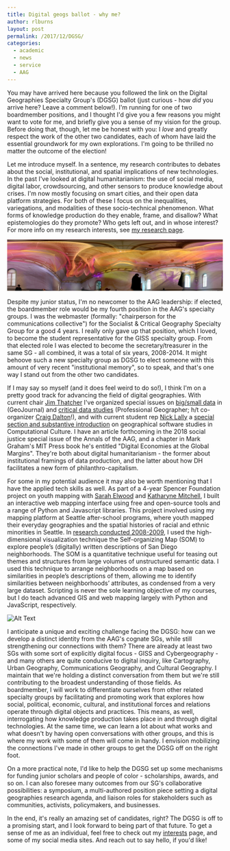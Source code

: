 ```yaml
---
title: Digital geogs ballot - why me?
author: rlburns
layout: post
permalink: /2017/12/DGSG/
categories:
  - academic
  - news
  - service
  - AAG
---
```


You may have arrived here because you followed the link on the Digital Geographies Specialty Group's (DGSG) ballot (just curious - how *did* you arrive here? Leave a comment below!). I'm running for one of two boardmember positions, and I thought I'd give you a few reasons you might want to vote for me, and briefly give you a sense of my vision for the group. Before doing that, though, let me be honest with you: I *love* and greatly respect the work of the other two candidates, each of whom have laid the essential groundwork for my own explorations. I'm going to be thrilled no matter the outcome of the election!

Let me introduce myself. In a sentence, my research contributes to debates about the social, institutional, and spatial implications of new technologies. In the past I've looked at digital humanitarianism: the use of social media, digital labor, crowdsourcing, and other sensors to produce knowledge about crises. I'm now mostly focusing on smart cities, and their open data platform strategies. For both of these I focus on the inequalities, variegations, and modalities of these socio-technical phenomenon. What forms of knowledge production do they enable, frame, and disallow? What epistemologies do they promote? Who gets left out, and in whose interest? For more info on my research interests, see [my research page](/research).

![alt text](/assets/uploads/net.jpg "Janet Eichelman's WONDER project - representing radiation flows from Fukushima after 2011 tsunami")

Despite my junior status, I'm no newcomer to the AAG leadership: if elected, the boardmember role would be my fourth position in the AAG's specialty groups. I was the webmaster (formally: "chairperson for the communications collective") for the Socialist & Critical Geography Specialty Group for a good 4 years. I really only gave up that position, which I loved, to become the student representative for the GISS specialty group. From that elected role I was elected to become the secretary/treasurer in the same SG - all combined, it was a total of six years, 2008-2014. It might behoove such a new specialty group as DGSG to elect someone with this amount of very recent "institutional memory", so to speak, and that's one way I stand out from the other two candidates.

If I may say so myself (and it does feel weird to do so!), I think I'm on a pretty good track for advancing the field of digital geographies. With current chair [Jim Thatcher](https://twitter.com/alogicalfallacy?lang=en) I've organized special issues on [big/small data](https://link.springer.com/journal/10708/80/4/page/1) in (GeoJournal) and [critical data studies](http://www.tandfonline.com/toc/rtpg20/70/1?nav=tocList) (Professional Geographer; h/t co-organizer [Craig Dalton](https://www.hofstra.edu/faculty/fac_profiles.cfm?id=5468&t=/Academics/Colleges/HCLAS/GEOG)!), and with current student rep [Nick Lally](http://www.nicklally.com) a [special section and substantive introduction](http://computationalculture.net) on geographical software studies in Computational Culture. I have an article forthcoming in the 2018 social justice special issue of the Annals of the AAG, and a chapter in Mark Graham's MIT Press book he's entitled "Digital Economies at the Global Margins". They're both about digital humanitarianism - the former about institutional framings of data production, and the latter about how DH facilitates a new form of philanthro-capitalism.

For some in my potential audience it may also be worth mentioning that I have the applied tech skills as well. As part of a 4-year Spencer Foundation project on youth mapping with [Sarah Elwood](https://geography.washington.edu/people/sarah-elwood) and [Katharyne Mitchell](https://socialsciences.ucsc.edu/about/contact/index.php?uid=kmitch), I built an interactive web mapping interface using free and open-source tools and a range of Python and Javascript libraries. This project involved using my mapping platform at Seattle after-school programs, where youth mapped their everyday geographies and the spatial histories of racial and ethnic minorities in Seattle. In [research conducted 2008-2009](http://www.utpjournals.press/doi/abs/10.3138/carto.48.3.1691), I used the high-dimensional visualization technique the Self-organizing Map (SOM) to explore people’s (digitally) written descriptions of San Diego neighborhoods. The SOM is a quantitative technique useful for teasing out themes and structures from large volumes of unstructured semantic data. I used this technique to arrange neighborhoods on a map based on similarities in people’s descriptions of them, allowing me to identify similarities between neighborhoods’ attributes, as condensed from a very large dataset. Scripting is never the sole learning objective of my courses, but I do teach advanced GIS and web mapping largely with Python and JavaScript, respectively.

![Alt Text](https://media.giphy.com/media/uMz5j5bOF3yco/giphy.gif "Like the 80s WarGames throwback? Or the Cold War-themed maps on the monitor?")

I anticipate a unique and exciting challenge facing the DGSG: how can we develop a distinct identity from the AAG's cognate SGs, while still strengthening our connections with them? There are already at least two SGs with some sort of explicitly digital focus - GISS and Cybergeography - and many others are quite conducive to digital inquiry, like Cartography, Urban Geography, Communications Geography, and Cultural Geography. I maintain that we're holding a distinct conversation from them but we're still contributing to the broadest understanding of those fields. As boardmember, I will work to differentiate ourselves from other related specialty groups by facilitating and promoting work that explores how social, political, economic, cultural, and institutional forces and relations operate through digital objects and practices. This means, as well, interrogating how knowledge production takes place in and through digital technologies. At the same time, we can learn a lot about what works and what doesn't by having open conversations with other groups, and this is where my work with some of them will come in handy. I envision mobilizing the connections I've made in other groups to get the DGSG off on the right foot.

On a more practical note, I'd like to help the DGSG set up some mechanisms for funding junior scholars and people of color - scholarships, awards, and so on. I can also foresee many outcomes from our SG's collaborative possibilities: a symposium, a multi-authored position piece setting a digital geographies research agenda, and liaison roles for stakeholders such as communities, activists, policymakers, and businesses. 

In the end, it's really an amazing set of candidates, right? The DGSG is off to a promising start, and I look forward to being part of that future. To get a sense of me as an individual, feel free to check out my [interests](/interests) page, and some of my social media sites. And reach out to say hello, if you'd like! 